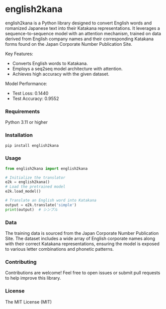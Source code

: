 # english2kana

english2kana is a Python library designed to convert English words and romanized Japanese text into their Katakana representations. It leverages a sequence-to-sequence model with an attention mechanism, trained on data derived from English company names and their corresponding Katakana forms found on the Japan Corporate Number Publication Site.

Key Features:
- Converts English words to Katakana.
- Employs a seq2seq model architecture with attention.
- Achieves high accuracy with the given dataset.

Model Performance:
- Test Loss: 0.1440
- Test Accuracy: 0.9552

### Requirements
Python 3.11 or higher

### Installation
```bash
pip install english2kana
```

### Usage
```python
from english2kana import english2kana

# Initialize the translator
e2k = english2kana()
# Load the pretrained model
e2k.load_model()

# Translate an English word into Katakana
output = e2k.translate('simple')
print(output)  # シンプル
```

### Data
The training data is sourced from the Japan Corporate Number Publication Site. The dataset includes a wide array of English corporate names along with their correct Katakana representations, ensuring the model is exposed to various letter combinations and phonetic patterns.

### Contributing
Contributions are welcome! Feel free to open issues or submit pull requests to help improve this library.

### License
The MIT License (MIT)

